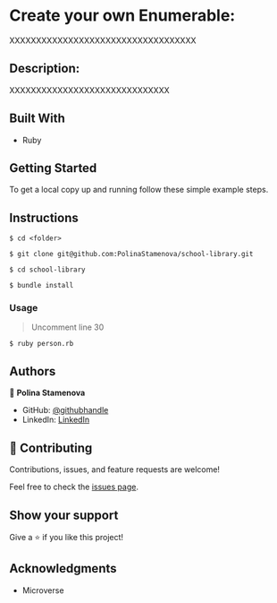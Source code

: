 # Create your own Enumerable:

XXXXXXXXXXXXXXXXXXXXXXXXXXXXXXXXXXX

## Description:

XXXXXXXXXXXXXXXXXXXXXXXXXXXXXX

## Built With

- Ruby

## Getting Started

To get a local copy up and running follow these simple example steps.

## Instructions

```
$ cd <folder>
```

```
$ git clone git@github.com:PolinaStamenova/school-library.git
```

```
$ cd school-library
```

```
$ bundle install
```

### Usage

> Uncomment line 30

```
$ ruby person.rb
```

## Authors

👤 **Polina Stamenova**

- GitHub: [@githubhandle](https://github.com/PolinaStamenova)
- LinkedIn: [LinkedIn](https://www.linkedin.com/in/polina-stamenova-a60766112/)

## 🤝 Contributing

Contributions, issues, and feature requests are welcome!

Feel free to check the [issues page](https://github.com/PolinaStamenova/school-library/issues).

## Show your support

Give a ⭐️ if you like this project!

## Acknowledgments

- Microverse

```

```
